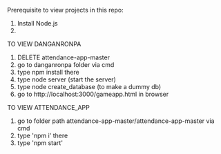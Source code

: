 Prerequisite to view projects in this repo:
1. Install Node.js
2. 

TO VIEW DANGANRONPA 

1. DELETE attendance-app-master
2. go to danganronpa folder via cmd
3. type npm install there
4. type node server (start the server)
5. type node create_database (to make a dummy db)
6. go to http://localhost:3000/gameapp.html in browser

TO VIEW ATTENDANCE_APP

1. go to folder path attendance-app-master/attendance-app-master via cmd
2. type 'npm i' there
3. type 'npm start' 
